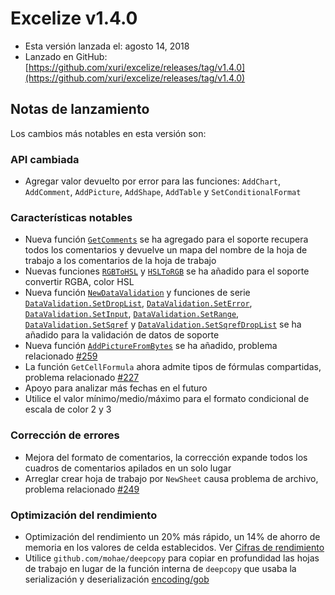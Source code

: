# Excelize v1.4.0

* Esta versión lanzada el: agosto 14, 2018
* Lanzado en GitHub: [https://github.com/xuri/excelize/releases/tag/v1.4.0](https://github.com/xuri/excelize/releases/tag/v1.4.0)

## Notas de lanzamiento

Los cambios más notables en esta versión son:

### API cambiada

* Agregar valor devuelto por error para las funciones: `AddChart`, `AddComment`, `AddPicture`, `AddShape`, `AddTable` y `SetConditionalFormat`

### Características notables

* Nueva función [`GetComments`](https://pkg.go.dev/github.com/xuri/excelize@v1.4.0#File.GetComments) se ha agregado para el soporte recupera todos los comentarios y devuelve un mapa del nombre de la hoja de trabajo a los comentarios de la hoja de trabajo
* Nuevas funciones [`RGBToHSL`](https://pkg.go.dev/github.com/xuri/excelize@v1.4.0#RGBToHSL) y [`HSLToRGB`](https://pkg.go.dev/github.com/xuri/excelize@v1.4.0#HSLToRGB) se ha añadido para el soporte convertir RGBA, color HSL
* Nueva función [`NewDataValidation`](https://pkg.go.dev/github.com/xuri/excelize@v1.4.0#NewDataValidation) y funciones de serie [`DataValidation.SetDropList`](https://pkg.go.dev/github.com/xuri/excelize@v1.4.0#DataValidation.SetDropList), [`DataValidation.SetError`](https://pkg.go.dev/github.com/xuri/excelize@v1.4.0#DataValidation.SetError), [`DataValidation.SetInput`](https://pkg.go.dev/github.com/xuri/excelize@v1.4.0#DataValidation.SetInput), [`DataValidation.SetRange`](https://pkg.go.dev/github.com/xuri/excelize@v1.4.0#DataValidation.SetRange), [`DataValidation.SetSqref`](https://pkg.go.dev/github.com/xuri/excelize@v1.4.0#DataValidation.SetSqref) y [`DataValidation.SetSqrefDropList`](https://pkg.go.dev/github.com/xuri/excelize@v1.4.0#DataValidation.SetSqrefDropList) se ha añadido para la validación de datos de soporte
* Nueva función [`AddPictureFromBytes`](https://pkg.go.dev/github.com/xuri/excelize@v1.4.0#File.AddPictureFromBytes) se ha añadido, problema relacionado [#259](https://github.com/xuri/excelize/issues/259)
* La función `GetCellFormula` ahora admite tipos de fórmulas compartidas, problema relacionado [#227](https://github.com/xuri/excelize/issues/227)
* Apoyo para analizar más fechas en el futuro
* Utilice el valor mínimo/medio/máximo para el formato condicional de escala de color 2 y 3

### Corrección de errores

* Mejora del formato de comentarios, la corrección expande todos los cuadros de comentarios apilados en un solo lugar
* Arreglar crear hoja de trabajo por `NewSheet` causa problema de archivo, problema relacionado [#249](https://github.com/xuri/excelize/issues/249)

### Optimización del rendimiento

* Optimización del rendimiento un 20% más rápido, un 14% de ahorro de memoria en los valores de celda establecidos. Ver [Cifras de rendimiento](https://github.com/xuri/excelize/wiki#performance-figures)
* Utilice `github.com/mohae/deepcopy` para copiar en profundidad las hojas de trabajo en lugar de la función interna de `deepcopy` que usaba la serialización y deserialización [encoding/gob](https://go.dev/blog/gob)

